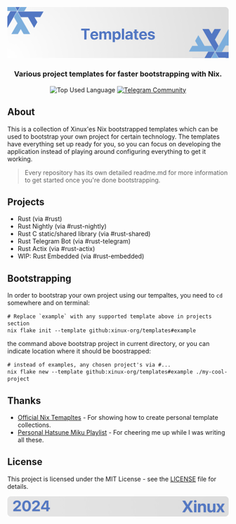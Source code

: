 <p align="center">
    <img src=".github/assets/header.png" alt="Xinux'es {Templates}">
</p>

<p align="center">
    <h3 align="center">Various project templates for faster bootstrapping with Nix.</h3>
</p>

<p align="center">
    <img align="center" src="https://img.shields.io/github/languages/top/xinux-org/templates?style=flat&logo=nixos&logoColor=5277C3&labelColor=ffffff&color=ffffff" alt="Top Used Language">
    <a href="https://t.me/xinux"><img align="center" src="https://img.shields.io/badge/Chat-grey?style=flat&logo=telegram&logoColor=5277C3&labelColor=ffffff&color=ffffff" alt="Telegram Community"></a>
</p>

## About

This is a collection of Xinux'es Nix bootstrapped templates which can be used to bootstrap your own project for certain technology. The templates
have everything set up ready for you, so you can focus on developing the application instead of playing around configuring everything to get it
working.

> Every repository has its own detailed readme.md for more information to get started once you're done bootstrapping.

## Projects

- Rust (via #rust)
- Rust Nightly (via #rust-nightly)
- Rust C static/shared library (via #rust-shared)
- Rust Telegram Bot (via #rust-telegram)
- Rust Actix (via #rust-actix)
- WIP: Rust Embedded (via #rust-embedded)

## Bootstrapping

In order to bootstrap your own project using our tempaltes, you need to `cd` somewhere and on terminal:

```shell
# Replace `example` with any supported template above in projects section
nix flake init --template github:xinux-org/templates#example
```

the command above bootstrap project in current directory, or you can indicate location where it should be boostrapped:

```shell
# instead of examples, any chosen project's via #...
nix flake new --template github:xinux-org/templates#example ./my-cool-project
```

## Thanks

- [Official Nix Temapltes](https://github.com/NixOS/templates) - For showing how to create personal template collections.
- [Personal Hatsune Miku Playlist](https://www.youtube.com/watch?v=UavAXELySiY&list=PL8ICxEebtazfwaK8jTnyyXqVqfT5vWsj0&pp=gAQB) - For cheering me up while I was writing all these.

## License

This project is licensed under the MIT License - see the [LICENSE](license) file for details.

<p align="center">
    <img src=".github/assets/footer.png" alt="Xinux'es {Templates}">
</p>
